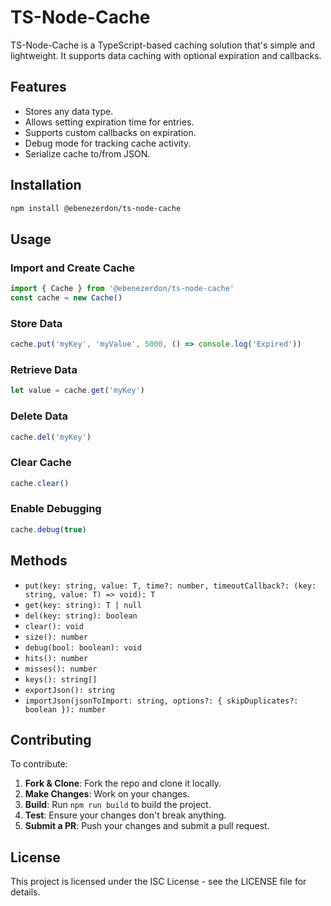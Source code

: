 # TS-Node-Cache

TS-Node-Cache is a TypeScript-based caching solution that's simple and lightweight. It supports data caching with optional expiration and callbacks.

## Features

- Stores any data type.
- Allows setting expiration time for entries.
- Supports custom callbacks on expiration.
- Debug mode for tracking cache activity.
- Serialize cache to/from JSON.

## Installation

```bash
npm install @ebenezerdon/ts-node-cache
```

## Usage

### Import and Create Cache

```typescript
import { Cache } from '@ebenezerdon/ts-node-cache'
const cache = new Cache()
```

### Store Data

```typescript
cache.put('myKey', 'myValue', 5000, () => console.log('Expired'))
```

### Retrieve Data

```typescript
let value = cache.get('myKey')
```

### Delete Data

```typescript
cache.del('myKey')
```

### Clear Cache

```typescript
cache.clear()
```

### Enable Debugging

```typescript
cache.debug(true)
```

## Methods

- `put(key: string, value: T, time?: number, timeoutCallback?: (key: string, value: T) => void): T`
- `get(key: string): T | null`
- `del(key: string): boolean`
- `clear(): void`
- `size(): number`
- `debug(bool: boolean): void`
- `hits(): number`
- `misses(): number`
- `keys(): string[]`
- `exportJson(): string`
- `importJson(jsonToImport: string, options?: { skipDuplicates?: boolean }): number`

## Contributing

To contribute:

1. **Fork & Clone**: Fork the repo and clone it locally.
2. **Make Changes**: Work on your changes.
3. **Build**: Run `npm run build` to build the project.
4. **Test**: Ensure your changes don't break anything.
5. **Submit a PR**: Push your changes and submit a pull request.

## License

This project is licensed under the ISC License - see the LICENSE file for details.
